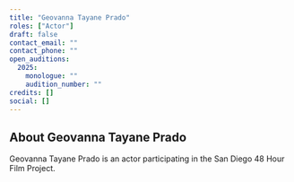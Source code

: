 ```yaml
---
title: "Geovanna Tayane Prado"
roles: ["Actor"]
draft: false
contact_email: ""
contact_phone: ""
open_auditions:
  2025:
    monologue: ""
    audition_number: ""
credits: []
social: []
---
```


## About Geovanna Tayane Prado

Geovanna Tayane Prado is an actor participating in the San Diego 48 Hour Film Project.
